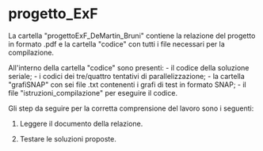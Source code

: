 # progetto_ExF

La cartella "progettoExF_DeMartin_Bruni" contiene la relazione del progetto in formato .pdf e la cartella "codice" con tutti i file necessari per la compilazione.

All'interno della cartella "codice" sono presenti:
    - il codice della soluzione seriale;
    - i codici dei tre/quattro tentativi di parallelizzazione;
    - la cartella "grafiSNAP" con sei file .txt contenenti i grafi di test in formato SNAP;
    - il file "istruzioni_compilazione" per eseguire il codice.

Gli step da seguire per la corretta comprensione del lavoro sono i seguenti:

1. Leggere il documento della relazione.

2. Testare le soluzioni proposte.
